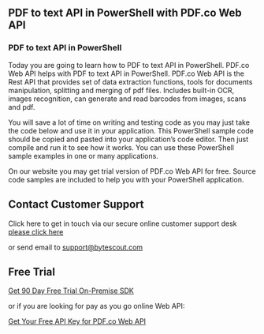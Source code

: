 ## PDF to text API in PowerShell with PDF.co Web API

### PDF to text API in PowerShell

Today you are going to learn how to PDF to text API in PowerShell. PDF.co Web API helps with PDF to text API in PowerShell. PDF.co Web API is the Rest API that provides set of data extraction functions, tools for documents manipulation, splitting and merging of pdf files. Includes built-in OCR, images recognition, can generate and read barcodes from images, scans and pdf.

You will save a lot of time on writing and testing code as you may just take the code below and use it in your application. This PowerShell sample code should be copied and pasted into your application’s code editor. Then just compile and run it to see how it works. You can use these PowerShell sample examples in one or many applications.

On our website you may get trial version of PDF.co Web API for free. Source code samples are included to help you with your PowerShell application.

## Contact Customer Support

Click here to get in touch via our secure online customer support desk [please click here](https://bytescout.zendesk.com/hc/en-us/requests/new?subject=PDF.co%20Web%20API%20Question)

or send email to [support@bytescout.com](mailto:support@bytescout.com?subject=PDF.co%20Web%20API%20Question) 

## Free Trial

[Get 90 Day Free Trial On-Premise SDK](https://bytescout.com/download/web-installer?utm_source=github-readme)

or if you are looking for pay as you go online Web API:

[Get Your Free API Key for PDF.co Web API](https://pdf.co/documentation/api?utm_source=github-readme)